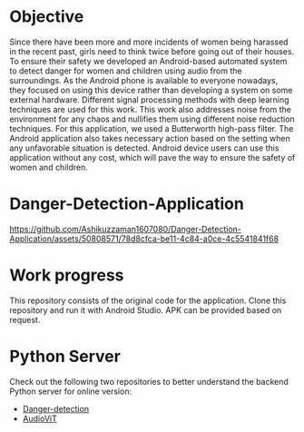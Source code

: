 # Objective 

Since there have been more and more incidents of women being harassed in the recent past, girls need to think twice before going out of their houses. To ensure their safety we developed an Android-based automated system to detect danger for women and children using audio from the surroundings. As the Android phone is available to everyone nowadays, they focused on using this device rather than developing a system on some external hardware. Different signal processing methods with deep learning techniques are used for this work. This work also addresses noise from the environment for any chaos and nullifies them using different noise reduction techniques. For this application, we used a Butterworth high-pass filter. The Android application also takes necessary action based on the setting when any unfavorable situation is detected. Android device users can use this application without any cost, which will pave the way to ensure the safety of women and children.


# Danger-Detection-Application

https://github.com/Ashikuzzaman1607080/Danger-Detection-Application/assets/50808571/78d8cfca-be11-4c84-a0ce-4c5541841f68


# Work progress

This repository consists of the original code for the application. Clone this repository and run it with Android Studio. APK can be provided based on request.

# Python Server

Check out the following two repositories to better understand the backend Python server for online version:

* [Danger-detection](https://github.com/awal-ahmed/Danger-detection)
* [AudioViT](https://github.com/awal-ahmed/AudioViT)


